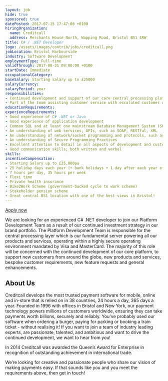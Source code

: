```yaml
---
layout: job
hide: true
sponsored: true
datePosted: 2017-07-15 17:47:00 +0100
hiringOrganization:
  name: Creditcall
  address: Merchants House North, Wapping Road, Bristol BS1 4RW
title: C# / .NET Developer
logo: /assets/images/contrib/jobs/creditcall.png
jobLocation: Bristol Harbourside
industry: Software Development
employmentType: Full-time
validThrough: 2017-08-31 09:00:00 +0100
startDate: Immediate
occupationalCategory:
baseSalary: Starting salary up to £25000
salaryCurrency:
salaryPeriod: year
responsibilities:
- Continued development and support of our core central processing platform
- Part of the team assisting customer service with escalated customer queries and issue resolution
educationRequirements:
experienceRequirements:
- Good experience of C# .NET or Java
- Good experience of application development
- Common SQL and at least one mainstream Database Management System (SQL Server, MySQL, …)
- An understanding of web services, APIs, such as SOAP, RESTful, XML
- An understanding of network/socket programming and protocols, such as TCP/IP, UDP, SNMP
- An understanding of Secure Programming Practices
- Excellent attention to detail in all aspects of development and customer contact
- Good communication skills; both written and verbal
skills:
incentiveCompensation:
- Starting Salary up to £25,000pa
- 25 holiday days each year (+ bank holidays + 1 day after each year of service with up to a max. of 30 days)
- 7 hours per day, 35 hours per week
- Flexi time
- Private health insurance
- Bike2Work Scheme (government-backed cycle to work scheme)
- Stakeholder pension scheme
- Great central BS1 location with one of the best views in Bristol!
---
```

[Apply now](https://creditcall.workable.com/j/5603D7C495)

We are looking for an experienced C# .NET developer to join our Platform Development Team as a result of our continued investment strategy in our brand portfolio. The Platform Development Team is responsible for the central processing layer which is our fundamental server powering all our products and services, operating within a highly secure operating environment mandated by Visa and MasterCard. The majority of this role will be concerned with the continued development of our core platform, to support new customers from around the globe, new products and services, bespoke customer requirements, new feature requests and general enhancements.

## About Us

Creditcall develops the most trusted payment software for mobile, online and in-store that is relied on in 38 countries, 24 hours a day, 365 days a year. Founded in 1996 with offices in Bristol and New York, our payment technology powers millions of customers worldwide, ensuring they can take payments worth billions, securely and reliably. You've probably used our software when ordering a burger, paying for parking or booking a train ticket - without realising it! If you want to join a team of industry leading experts, are passionate, talented, and ambitious and want to drive the continued development, we want to hear from you!

In 2014 Creditcall was awarded the Queen’s Award for Enterprise in recognition of outstanding achievement in international trade.

We’re looking for creative and passionate people who share our vision of making payments easy. If that sounds like you and you meet the requirements above, then get in touch!
